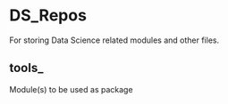# DS_Repos
For storing Data Science related modules and other files.

##  tools_
Module(s) to be used as package
